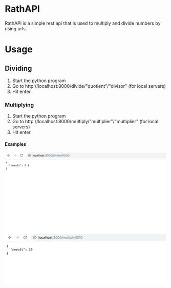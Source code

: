 # RathAPI
RathAPI is a simple rest api that is used to multiply and divide numbers by using urls.

# Usage
## Dividing
1. Start the python program
2. Go to http://localhost:8000/divide/"quotient"/"divisor" (for local servers)
3. Hit enter
### Multiplying
1. Start the python program
2. Go to http://localhost:8000/multiply/"multiplier"/"multiplier" (for local servers)
3. Hit enter

#### Examples
![Screenshot](https://raw.githubusercontent.com/lolpakichu/RathAPI/master/img/Divide.png)
![Screenshot2](https://raw.githubusercontent.com/lolpakichu/RathAPI/master/img/Multiply.png)